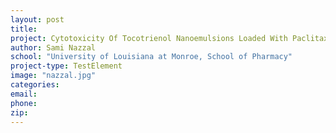 ```yaml
---
layout: post
title:
project: Cytotoxicity Of Tocotrienol Nanoemulsions Loaded With Paclitaxel/Gemcitabine Pufa
author: Sami Nazzal
school: "University of Louisiana at Monroe, School of Pharmacy"
project-type: TestElement
image: "nazzal.jpg"
categories:
email:
phone:
zip:
---
```

